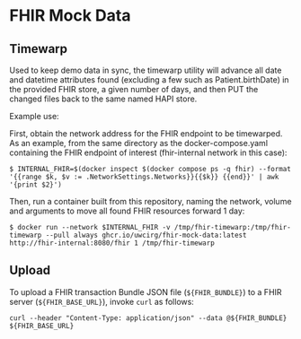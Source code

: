 # FHIR Mock Data

## Timewarp

Used to keep demo data in sync, the timewarp utility will advance all date and
datetime attributes found (excluding a few such as Patient.birthDate) in the
provided FHIR store, a given number of days, and then PUT the changed files
back to the same named HAPI store.

Example use:

First, obtain the network address for the FHIR endpoint to be timewarped.  As
an example, from the same directory as the docker-compose.yaml containing the
FHIR endpoint of interest (fhir-internal network in this case):

```
$ INTERNAL_FHIR=$(docker inspect $(docker compose ps -q fhir) --format '{{range $k, $v := .NetworkSettings.Networks}}{{$k}} {{end}}' | awk '{print $2}')
```

Then, run a container built from this repository, naming the network, volume
and arguments to move all found FHIR resources forward 1 day:

```
$ docker run --network $INTERNAL_FHIR -v /tmp/fhir-timewarp:/tmp/fhir-timewarp --pull always ghcr.io/uwcirg/fhir-mock-data:latest http://fhir-internal:8080/fhir 1 /tmp/fhir-timewarp
```


## Upload

To upload a FHIR transaction Bundle JSON file (`${FHIR_BUNDLE}`) to a FHIR server (`${FHIR_BASE_URL}`), invoke `curl` as follows:

```
curl --header "Content-Type: application/json" --data @${FHIR_BUNDLE} ${FHIR_BASE_URL}
```
